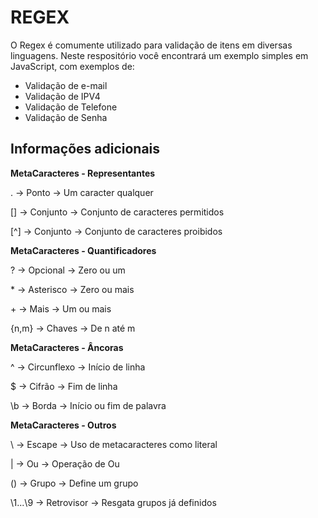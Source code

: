 # REGEX

O Regex é comumente utilizado para validação de itens em diversas linguagens. Neste respositório você encontrará um exemplo simples em JavaScript, com exemplos de:

 - Validação de e-mail 
 - Validação de IPV4 
 - Validação de Telefone 
 - Validação de Senha

## Informações adicionais

**MetaCaracteres - Representantes**

. -> Ponto -> Um caracter qualquer

[] -> Conjunto -> Conjunto de caracteres permitidos

[^] -> Conjunto -> Conjunto de caracteres proibidos


**MetaCaracteres - Quantificadores**

? -> Opcional -> Zero ou um

\* -> Asterisco -> Zero ou mais

\+ -> Mais -> Um ou mais

{n,m} -> Chaves -> De n até m


**MetaCaracteres - Âncoras**

^ -> Circunflexo -> Início de linha

$ -> Cifrão -> Fim de linha

\b -> Borda -> Início ou fim de palavra


**MetaCaracteres - Outros**

\ -> Escape -> Uso de metacaracteres como literal

| -> Ou -> Operação de Ou

() -> Grupo -> Define um grupo

\1...\9 -> Retrovisor -> Resgata grupos já definidos


